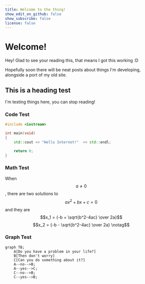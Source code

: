 ```yaml
---
title: Welcome to the thing!
show_edit_on_github: false
show_subscribe: false
license: false
---
```

# Welcome!

Hey! Glad to see your reading this, that means I got this working :D

<!--more-->

Hopefully soon there will be neat posts about things I'm developing, alongside a port of my old site.

## This is a heading test

I'm testing things here, you can stop reading!

### Code Test

```cpp
#include <iostream>

int main(void)
{
    std::cout << "Hello Internet!"  << std::endl;

    return 0;
}
```

### Math Test

When $$a \ne 0$$, there are two solutions to $$ax^2 + bx + c = 0$$ and they are
$$x_1 = {-b + \sqrt{b^2-4ac} \over 2a}$$
$$x_2 = {-b - \sqrt{b^2-4ac} \over 2a} \notag$$

### Graph Test

```mermaid
graph TB;
    A[Do you have a problem in your life?]
    B[Then don't worry]
    C[Can you do something about it?]
    A--no-->B;
    A--yes-->C;
    C--no-->B;
    C--yes-->B;
```
